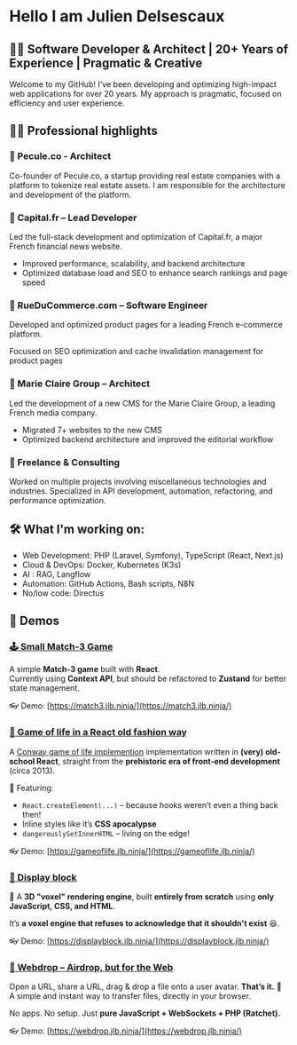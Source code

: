 # Hello I am Julien Delsescaux

<!--<PRESENTATION>-->






























## 🧑‍💻 Software Developer & Architect | 20+ Years of Experience | Pragmatic & Creative

Welcome to my GitHub! I've been developing and optimizing high-impact web applications for over 20 years. My approach is pragmatic, focused on efficiency and user experience.































<!--</PRESENTATION>-->
































<!--<RESUME> -->
## 👨‍💻 Professional highlights

### 🚀 Pecule.co - Architect
Co-founder of Pecule.co, a startup providing real estate companies with a platform to tokenize real estate assets. I am responsible for the architecture and development of the platform.

### 🚀 Capital.fr – Lead Developer
Led the full-stack development and optimization of Capital.fr, a major French financial news website.

- Improved performance, scalability, and backend architecture
- Optimized database load and SEO to enhance search rankings and page speed

### 🚀 RueDuCommerce.com – Software Engineer

Developed and optimized product pages for a leading French e-commerce platform.

Focused on SEO optimization and cache invalidation management for product pages

### 🚀 Marie Claire Group – Architect

Led the development of a new CMS for the Marie Claire Group, a leading French media company.

- Migrated 7+ websites to the new CMS
- Optimized backend architecture and improved the editorial workflow

### 🚀 Freelance & Consulting

Worked on multiple projects involving miscellaneous technologies and industries.
Specialized in API development, automation, refactoring, and performance optimization.

<!--</RESUME> -->


<!--<WORKING-ON> -->
## 🛠️ What I'm working on:

- Web Development: PHP (Laravel, Symfony), TypeScript (React, Next.js)
- Cloud & DevOps: Docker, Kubernetes (K3s)
- AI : RAG, Langflow
- Automation: GitHub Actions,  Bash scripts, N8N
- No/low code: Directus

<!--</WORKING-ON> -->

<!--<DEMOS>-->






























## 📌 Demos
<!--<DEMO-deljdlx/dc-match3>-->



















### [🕹️ Small Match-3 Game  ](https://github.com/deljdlx/dc-match3)

A simple **Match-3 game** built with **React**.  
Currently using **Context API**, but should be refactored to **Zustand** for better state management.

👓 Demo: [https://match3.jlb.ninja/](https://match3.jlb.ninja/)





















<!--</DEMO-deljdlx/dc-match3>-->







































<!--<DEMO-deljdlx/dc-gameoflife>-->









### [🍄 Game of life in a React old fashion way](https://github.com/deljdlx/dc-gameoflife)

A [Conway game of life implemention](https://en.wikipedia.org/wiki/Conway%27s_Game_of_Life) implementation written in **(very) old-school React**, straight from the **prehistoric era of front-end development** (circa 2013).  

🦖 Featuring:
- `React.createElement(...)` – because hooks weren’t even a thing back then!  
- Inline styles like it’s **CSS apocalypse**  
- `dangerouslySetInnerHTML` – living on the edge!

👓 Demo: [https://gameoflife.jlb.ninja/](https://gameoflife.jlb.ninja/)











<!--</DEMO-deljdlx/dc-gameoflife>-->





































<!--<DEMO-deljdlx/dc-displayblock>-->

### [🧊 Display block](https://github.com/deljdlx/dc-displayblock)

🚀 A **3D "voxel" rendering engine**, built **entirely from scratch** using **only JavaScript, CSS, and HTML**.  

It’s **a voxel engine that refuses to acknowledge that it shouldn't exist** 😆.

👓 Demo: [https://displayblock.jlb.ninja/](https://displayblock.jlb.ninja/)



<!--</DEMO-deljdlx/dc-displayblock>-->













<!--<DEMO-deljdlx/dc-webdrop>-->




### [🛜 Webdrop – Airdrop, but for the Web](https://github.com/deljdlx/dc-webdrop)

Open a URL, share a URL, drag & drop a file onto a user avatar. **That’s it.** 🚀
A simple and instant way to transfer files, directly in your browser.

No apps. No setup. Just **pure JavaScript + WebSockets + PHP (Ratchet).**

👓 Demo: [https://webdrop.jlb.ninja/](https://webdrop.jlb.ninja/)






<!--</DEMO-deljdlx/dc-webdrop>-->









<!--</DEMOS>-->































<!--<MISC>-->




























































<!--</MISC>-->































<!--
```mermaid
mindmap
  root((mindmap))
    Origins
      Long history
      ::icon(fa fa-book)
      Popularisation
        British popular psychology author Tony Buzan
    Research
      On effectiveness<br/>and features
      On Automatic creation
        Uses
            Creative techniques
            Strategic planning
            Argument mapping
    Tools
      Pen and paper
      Mermaid
```
//-->



<!--
Here are some ideas to get you started:

- 🔭 I’m currently working on ...
- 🌱 I’m currently learning ...
- 👯 I’m looking to collaborate on ...
- 🤔 I’m looking for help with ...
- 💬 Ask me about ...
- 📫 How to reach me: ...
- 😄 Pronouns: ...
- ⚡ Fun fact: ...
-->
